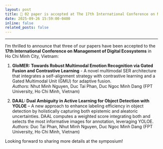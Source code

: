 ```yaml
---
layout: post
title: 📰 02 paper is accepted at The 17th International Conference on Management of Digital Ecosystems (Rank C - CORE), Ho Chi Minh City, Vietnam.
date: 2025-09-26 15:59:00-0400
inline: false
related_posts: false
---
```

---
I’m thrilled to announce that three of our papers have been accepted to the **17th International Conference on Management of Digital Ecosystems** in Ho Chi Minh City, Vietnam:

1. **GloMER: Towards Robust Multimodal Emotion Recognition via Gated Fusion and Contrastive Learning** - A novel multimodal SER architecture that integrates a self-alignment strategy with contrastive learning and a Gated Multimodal Unit (GMU) for adaptive fusion.  
   *Authors:* Nhut Minh Nguyen, Duc Tai Phan, Duc Ngoc Minh Dang (FPT University, Ho Chi Minh, Vietnam)

2. **DAAL: Dual Ambiguity in Active Learning for Object Detection with YOLOE** – A new approach to enhance labeling efficiency in object detection by holistically capturing both epistemic and aleatoric uncertainties. DAAL computes a weighted score integrating both and selects the most informative images for annotation, leveraging YOLOE.
   *Authors:* Duc Tai Phan, Nhut Minh Nguyen, Duc Ngoc Minh Dang (FPT University, Ho Chi Minh, Vietnam)

Looking forward to sharing more details at the symposium!
